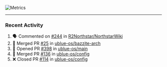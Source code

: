![Metrics](https://metrics.lecoq.io/KyleGospo?template=classic&base=header%2C%20activity%2C%20community%2C%20repositories%2C%20metadata&base.indepth=false&base.hireable=false&base.skip=false&config.timezone=America%2FLos_Angeles)

---
### Recent Activity
<!--START_SECTION:activity-->
1. 🗣 Commented on [#244](https://github.com/R2Northstar/NorthstarWiki/pull/244#issuecomment-1773698481) in [R2Northstar/NorthstarWiki](https://github.com/R2Northstar/NorthstarWiki)
2. 🎉 Merged PR [#25](https://github.com/ublue-os/bazzite-arch/pull/25) in [ublue-os/bazzite-arch](https://github.com/ublue-os/bazzite-arch)
3. 💪 Opened PR [#398](https://github.com/ublue-os/main/pull/398) in [ublue-os/main](https://github.com/ublue-os/main)
4. 🎉 Merged PR [#136](https://github.com/ublue-os/config/pull/136) in [ublue-os/config](https://github.com/ublue-os/config)
5. ❌ Closed PR [#114](https://github.com/ublue-os/config/pull/114) in [ublue-os/config](https://github.com/ublue-os/config)
<!--END_SECTION:activity-->
